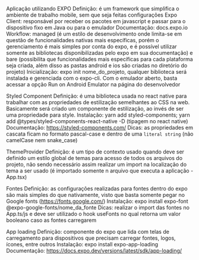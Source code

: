 Aplicação utilizando EXPO
Definição: é um framework que simplifica o ambiente de trabalho mobile, sem que seja feitas configurações
Expo Client: responsável por receber os pacotes em javascript e passar para o dispositivo fixo em Java ou para o emulador
Documentação: docs.expo.io
Workflow: managed (é um estilo de desenvolvimento onde limita-se em questão de funcionalidades nativas mais específicas, porém o gerenciamento é mais simples por conta do expo, e é possível utilizar somente as bibliotecas disponibilizadas pelo expo em sua documentação) e bare (possibilita que funcionalidades mais específicas para cada plataforma seja criada, além disso as pastas android e ios são criadas no diretório do projeto)
Inicialização: expo init nome_do_projeto, qualquer biblioteca será instalada e gerenciada com o expo-cli. Com o emulador aberto, basta acessar a opção Run on Android Emulator na página do desenvolvedor

Styled Component
Definição: é uma biblioteca usada no react native para trabalhar com as propriedades de estilização semelhantes ao CSS na web. Basicamente será criado um componente de estilização, ao invés de ser uma propriedade para style.
Instalação: yarn add styled-components; yarn add @types/styled-components-react-native -D (tipagem no react native)
Documentação: https://styled-components.com/
Dicas: as propriedades em cascata ficam no formato pascal-case e dentro de uma `literal string` (não camelCase nem snake_case)

ThemeProvider
Definição: é um tipo de contexto usado quando deve ser definido um estilo global de temas para acesso de todos os arquivos do projeto, não sendo necessário assim realizar um import na localização do tema a ser usado (é importado somente n arquivo que executa a aplicação - App.tsx)

Fontes
Definição: as configurações realizadas para fontes dentro do expo são mais simples do que nativamente, visto que basta somente pegar no Google fonts (https://fonts.google.com/)
Instalação: expo install expo-font @expo-google-fonts/nome_da_fonte
Dicas: realizar o import das fontes no App.ts/js e deve ser utilizado o hook useFonts no qual retorna um valor booleano caso as fontes carregarem

App loading
Definição: componente do expo que lida com telas de carregamento para dispositivos que precisam carregar fontes, logos, ícones, entre outros
Instalação: expo install expo-app-loading
Documentação: https://docs.expo.dev/versions/latest/sdk/app-loading/
